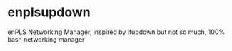 # enplsupdown
enPLS Networking Manager, inspired by ifupdown but not so much, 100% bash networking manager
